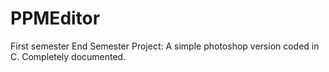# PPMEditor
First semester End Semester Project: A simple photoshop version coded in C. 
Completely documented. 

